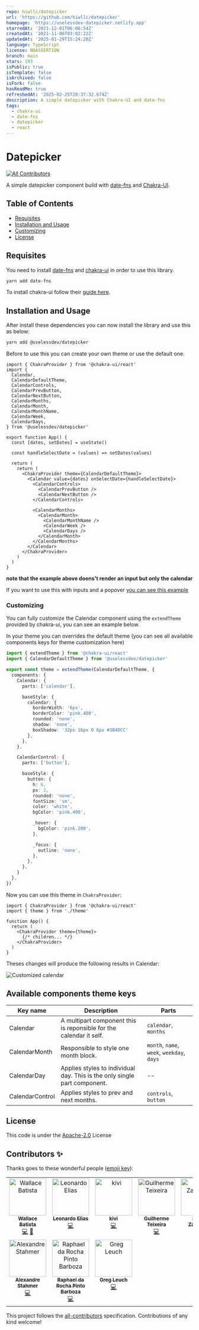```yaml
---
repo: hiwllc/datepicker
url: 'https://github.com/hiwllc/datepicker'
homepage: 'https://uselessdev-datepicker.netlify.app'
starredAt: '2021-12-01T06:06:54Z'
createdAt: '2021-11-06T03:02:22Z'
updatedAt: '2025-01-29T15:24:28Z'
language: TypeScript
license: NOASSERTION
branch: main
stars: 193
isPublic: true
isTemplate: false
isArchived: false
isFork: false
hasReadMe: true
refreshedAt: '2025-02-25T20:37:32.674Z'
description: A simple datepicker with Chakra-UI and date-fns
tags:
  - chakra-ui
  - date-fns
  - datepicker
  - react
---
```


# Datepicker
<!-- ALL-CONTRIBUTORS-BADGE:START - Do not remove or modify this section -->
[![All Contributors](https://img.shields.io/badge/all_contributors-10-orange.svg?style=flat-square)](#contributors-)
<!-- ALL-CONTRIBUTORS-BADGE:END -->

A simple datepicker component build with [date-fns][1] and [Chakra-UI][2].

## Table of Contents

- [Requisites](#requisites)
- [Installation and Usage](#installation-and-usage)
- [Customizing](#customizing)
- [License](#license)

## Requisites
You need to install [date-fns][1] and [chakra-ui][2] in order to use this library.

```bash
yarn add date-fns
```

To install chakra-ui follow their [guide here](https://chakra-ui.com/guides/first-steps#framework-guide).

## Installation and Usage
After install these dependencies you can now install the library and use this as below:

```bash
yarn add @uselessdev/datepicker
```

Before to use this you can create your own theme or use the default one.

```tsx
import { ChakraProvider } from '@chakra-ui/react'
import {
  Calendar,
  CalendarDefaultTheme,
  CalendarControls,
  CalendarPrevButton,
  CalendarNextButton,
  CalendarMonths,
  CalendarMonth,
  CalendarMonthName,
  CalendarWeek,
  CalendarDays,
} from '@uselessdev/datepicker'

export function App() {
  const [dates, setDates] = useState()

  const handleSelectDate = (values) => setDates(values)

  return (
    return (
      <ChakraProvider theme={CalendarDefaultTheme}>
        <Calendar value={dates} onSelectDate={handleSelectDate}>
          <CalendarControls>
            <CalendarPrevButton />
            <CalendarNextButton />
          </CalendarControls>

          <CalendarMonths>
            <CalendarMonth>
              <CalendarMonthName />
              <CalendarWeek />
              <CalendarDays />
            </CalendarMonth>
          </CalendarMonths>
        </Calendar>
      </ChakraProvider>
    )
  )
}
```

**note that the example above doens't render an input but only the calendar**

If you want to use this with inputs and a popover [you can see this example](https://uselessdev-datepicker.netlify.app/?path=/story/calendar--with-input-popover-start-end-dates)

### Customizing
You can fully customize the Calendar component using the `extendTheme` provided by chakra-ui, you can see an example below.

In your theme you can overrides the default theme (you can see all available components keys for theme customization here)

```ts
import { extendTheme } from '@chakra-ui/react'
import { CalendarDefaultTheme } from '@uselessdev/datepicker'

export const theme = extendTheme(CalendarDefaultTheme, {
  components: {
    Calendar: {
      parts: ['calendar'],

      baseStyle: {
        calendar: {
          borderWidth: '6px',
          borderColor: 'pink.400',
          rounded: 'none',
          shadow: 'none',
          boxShadow: '32px 16px 0 6px #3B4DCC'
        },
      },
    },

    CalendarControl: {
      parts: ['button'],

      baseStyle: {
        button: {
          h: 6,
          px: 2,
          rounded: 'none',
          fontSize: 'sm',
          color: 'white',
          bgColor: 'pink.400',

          _hover: {
            bgColor: 'pink.200',
          },

          _focus: {
            outline: 'none',
          },
        },
      },
    }
  },
})
```

Now you can use this theme in `ChakraProvider`:

```tsx
import { ChakraProvider } from '@chakra-ui/react'
import { theme } from './theme'

function App() {
  return (
    <ChakraProvider theme={theme}>
      {/* children... */}
    </ChakraProvider>
  )
}
```

Theses changes will produce the following results in Calendar:

![Customized calendar](docs/datepicker-custom.png)

## Available components theme keys

| Key name        | Description                                                               | Parts                                    |
|-----------------|---------------------------------------------------------------------------|------------------------------------------|
| Calendar        | A multipart component this is reponsible for the calendar it self.        |`calendar`, `months`                      |
| CalendarMonth   | Responsible to style one month block.                                     |`month`, `name`, `week`, `weekday`, `days`|
| CalendarDay     | Applies styles to individual day. This is the only single part component. | --                                       |
| CalendarControl | Applies styles to prev and next months.                                   |`controls`, `button`                      |

## License
This code is under the [Apache-2.0](LICENSE) License

[1]: https://date-fns.org/
[2]: https://chakra-ui.com/

## Contributors ✨

Thanks goes to these wonderful people ([emoji key](https://allcontributors.org/docs/en/emoji-key)):

<!-- ALL-CONTRIBUTORS-LIST:START - Do not remove or modify this section -->
<!-- prettier-ignore-start -->
<!-- markdownlint-disable -->
<table>
  <tbody>
    <tr>
      <td align="center" valign="top" width="14.28%"><a href="https://iamwallace.dev"><img src="https://avatars.githubusercontent.com/u/6943919?v=4?s=100" width="100px;" alt="Wallace Batista"/><br /><sub><b>Wallace Batista</b></sub></a><br /><a href="https://github.com/uselessdev/datepicker/commits?author=uselessdev" title="Code">💻</a> <a href="#ideas-uselessdev" title="Ideas, Planning, & Feedback">🤔</a></td>
      <td align="center" valign="top" width="14.28%"><a href="http://htttp://www.leonardoelias.me"><img src="https://avatars.githubusercontent.com/u/1995213?v=4?s=100" width="100px;" alt="Leonardo Elias"/><br /><sub><b>Leonardo Elias</b></sub></a><br /><a href="https://github.com/uselessdev/datepicker/commits?author=leonardoelias" title="Code">💻</a></td>
      <td align="center" valign="top" width="14.28%"><a href="https://github.com/kivi"><img src="https://avatars.githubusercontent.com/u/366163?v=4?s=100" width="100px;" alt="kivi"/><br /><sub><b>kivi</b></sub></a><br /><a href="https://github.com/uselessdev/datepicker/commits?author=kivi" title="Code">💻</a></td>
      <td align="center" valign="top" width="14.28%"><a href="http://guiteixeira.dev"><img src="https://avatars.githubusercontent.com/u/24235344?v=4?s=100" width="100px;" alt="Guilherme Teixeira "/><br /><sub><b>Guilherme Teixeira </b></sub></a><br /><a href="https://github.com/uselessdev/datepicker/commits?author=ggteixeira" title="Code">💻</a></td>
      <td align="center" valign="top" width="14.28%"><a href="https://github.com/branislaav"><img src="https://avatars.githubusercontent.com/u/10597602?v=4?s=100" width="100px;" alt="Brano Zavracky"/><br /><sub><b>Brano Zavracky</b></sub></a><br /><a href="https://github.com/uselessdev/datepicker/commits?author=branislaav" title="Code">💻</a></td>
      <td align="center" valign="top" width="14.28%"><a href="https://pixel.is-a.dev"><img src="https://avatars.githubusercontent.com/u/69857856?v=4?s=100" width="100px;" alt="O. Qudah"/><br /><sub><b>O. Qudah</b></sub></a><br /><a href="https://github.com/uselessdev/datepicker/commits?author=BasicPixel" title="Documentation">📖</a></td>
      <td align="center" valign="top" width="14.28%"><a href="https://medium.com/@tomchentw"><img src="https://avatars.githubusercontent.com/u/922234?v=4?s=100" width="100px;" alt="Tom Chen"/><br /><sub><b>Tom Chen</b></sub></a><br /><a href="https://github.com/uselessdev/datepicker/commits?author=tomchentw" title="Documentation">📖</a> <a href="https://github.com/uselessdev/datepicker/commits?author=tomchentw" title="Code">💻</a></td>
    </tr>
    <tr>
      <td align="center" valign="top" width="14.28%"><a href="https://github.com/astahmer"><img src="https://avatars.githubusercontent.com/u/47224540?v=4?s=100" width="100px;" alt="Alexandre Stahmer"/><br /><sub><b>Alexandre Stahmer</b></sub></a><br /><a href="https://github.com/uselessdev/datepicker/commits?author=astahmer" title="Code">💻</a></td>
      <td align="center" valign="top" width="14.28%"><a href="https://github.com/raphaelrochap"><img src="https://avatars.githubusercontent.com/u/21209032?v=4?s=100" width="100px;" alt="Raphael da Rocha Pinto Barboza"/><br /><sub><b>Raphael da Rocha Pinto Barboza</b></sub></a><br /><a href="https://github.com/uselessdev/datepicker/commits?author=raphaelrochap" title="Code">💻</a></td>
      <td align="center" valign="top" width="14.28%"><a href="https://gleu.ch"><img src="https://avatars.githubusercontent.com/u/9039?v=4?s=100" width="100px;" alt="Greg Leuch"/><br /><sub><b>Greg Leuch</b></sub></a><br /><a href="https://github.com/uselessdev/datepicker/commits?author=gleuch" title="Code">💻</a></td>
    </tr>
  </tbody>
</table>

<!-- markdownlint-restore -->
<!-- prettier-ignore-end -->

<!-- ALL-CONTRIBUTORS-LIST:END -->

This project follows the [all-contributors](https://github.com/all-contributors/all-contributors) specification. Contributions of any kind welcome!
